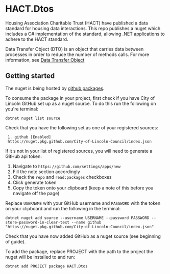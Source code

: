 # HACT.Dtos
Housing Association Charitable Trust (HACT) have published a 
data standard for housing data interactions. This repo publishes a 
nuget which includes a C# implementation of the standard, allowing 
.NET applications to adhere to the HACT standard.

Data Transfer Object (DTO) is an object that carries data 
between processes in order to reduce the number of methods 
calls. For more information, see [Data Transfer Object](https://martinfowler.com/eaaCatalog/dataTransferObject.html)

## Getting started
The nuget is being hosted by [github packages](https://docs.github.com/en/packages/learn-github-packages/introduction-to-github-packages).

To consume the package in your project, first check if you have
City of Lincoln GitHub set up as a nuget source. To do this run 
the following on you're terminal:

```
dotnet nuget list source 
```
Check that you have the following set as one of your registered sources:

```
 1. github [Enabled]
 https://nuget.pkg.github.com/City-of-Lincoln-Council/index.json
```

If it s not in your list of registered sources, you will need to generate a GitHub api token:

1) Navigate to `https://github.com/settings/apps/new `
2) Fill the note section accordingly
3) Check the `repo` and `read:packages` checkboxes
4) Click generate token 
5) Copy the token onto your clipboard (keep a note of this before you navigate off the page)

Replace `USERNAME` with your GitHub username and `PASSWORD` 
with the token on your clipboard and run the following in the terminal:

```
dotnet nuget add source --username USERNAME --password PASSWORD --store-password-in-clear-text --name github "https://nuget.pkg.github.com/City-of-Lincoln-Council/index.json"
```
Check that you have now added GitHub as a nuget source (see beginning of guide).

To add the package, replace PROJECT with the path to the project the nuget will be installed to and run:

```
dotnet add PROJECT package HACT.Dtos
```
